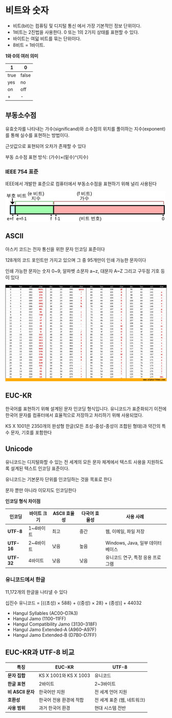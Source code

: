 # 비트와 숫자

- 비트(bit)는 컴퓨팅 및 디지털 통신 에서 가장 기본적인 정보 단위이다.
- 1비트는 2진법을 사용한다. 0 또는 1의 2가지 상태를 표현할 수 있다.
- 바이트는 여덟 비트를 묶는 단위이다. 
- 8비트 = 1바이트.



**1와 0의 여러 의미**

| 1    | 0     |
| ---- | ----- |
| true | false |
| yes  | no    |
| on   | off   |
| +    | -     |



## 부동소수점

유효숫자를 나타내는 가수(significand)와 소수점의 위치를 풀이하는 지수(exponent)를 통해 실수를 표현하는 방법이다.

근삿값으로 표현되어 오차가 존재할 수 있다

부동 소수점 표현 방식: (가수)×(밑수)^(지수)



### IEEE 754 표준

IEEE에서 개발한 표준으로 컴퓨터에서 부동소수점을 표현하기 위해 널리 사용된다

![General_floating_point_ko.svg](assets/General_floating_point_ko.svg.png)



##  ASCII

아스키 코드는 전자 통신을 위한 문자 인코딩 표준이다

128개의 코드 포인트만 가지고 있으며 그 중 95개만이 인쇄 가능한 문자이다

인쇄 가능한 문자는 숫자 0~9, 알파벳 소문자 a~z, 대문자 A~Z 그리고 구두점 기호 등이 있다

![ascii-table-alpharithms-scaled](assets/ascii-table-alpharithms-scaled.jpg)



## EUC-KR

한국어를 표현하기 위해 설계된 문자 인코딩 형식입니다. 유니코드가 표준화되기 이전에 한국어 문자를 컴퓨터에서 효율적으로 저장하고 처리하기 위해 사용되었다.

KS X 1001은 2350개의 완성형 한글(모든 초성-중성-종성이 조합된 형태)과 약간의 특수 문자, 기호를 포함한다

## Unicode

유니코드는 디지털화할 수 있는 전 세계의 모든 문자 체계에서 텍스트 사용을 지원하도록 설계된 텍스트 인코딩 표준이다.

유니코드는 기본문자 단위를 인코딩하는 것을 목표로 한다

문자 뿐만 아니라 이모지도 인코딩한다

**인코딩 형식 차이점**

| 인코딩     | 바이트 크기 | ASCII 효율성 | 다국어 효율성 | 사용 사례                         |
| ---------- | ----------- | ------------ | ------------- | --------------------------------- |
| **UTF-8**  | 1~4바이트   | 최고         | 중간          | 웹, 이메일, 파일 저장             |
| **UTF-16** | 2~4바이트   | 낮음         | 높음          | Windows, Java, 일부 데이터베이스  |
| **UTF-32** | 4바이트     | 낮음         | 낮음          | 유니코드 연구, 특정 응용 프로그램 |

### 유니코드에서 한글

11,172개의 한글을 나타낼 수 있다

십진수 유니코드 = [{(초성) × 588} + {(중성) × 28} + (종성)] + 44032

- Hangul Syllables (AC00–D7A3)
- Hangul Jamo (1100–11FF)
- Hangul Compatibility Jamo (3130–318F)
- Hangul Jamo Extended-A (A960–A97F)
- Hangul Jamo Extended-B (D7B0–D7FF)



## **EUC-KR과 UTF-8 비교**

| **특징**          | **EUC-KR**              | **UTF-8**                   |
| ----------------- | ----------------------- | --------------------------- |
| **문자 집합**     | KS X 1001와 KS X 1003   | 유니코드                    |
| **한글 표현**     | 2바이트                 | 2~3바이트                   |
| **비 ASCII 문자** | 한국어만 지원           | 전 세계 언어 지원           |
| **호환성**        | 한국어 전용 환경에 적합 | 전 세계 표준 (웹, 네트워크) |
| **사용 범위**     | 과거 한국어 환경        | 현대 시스템 전반            |
